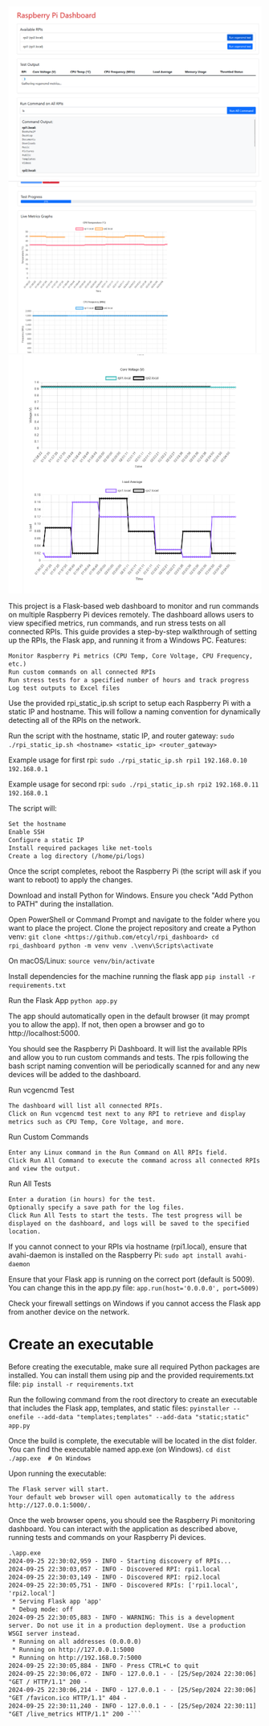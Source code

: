 ![alt text](https://github.com/etcyl/rpi_dashboard/blob/main/Screenshot%202024-09-21%20221403.png)
![alt text](https://github.com/etcyl/rpi_dashboard/blob/main/Screenshot%202024-09-22%20020506.png)
![alt text](https://github.com/etcyl/rpi_dashboard/blob/main/Screenshot%202024-09-22%20020601.png)

This project is a Flask-based web dashboard to monitor and run commands on multiple Raspberry Pi devices remotely. 
The dashboard allows users to view specified metrics, run commands, and run stress tests on all connected RPIs. 
This guide provides a step-by-step walkthrough of setting up the RPIs, the Flask app, and running it from a Windows PC.
Features:

    Monitor Raspberry Pi metrics (CPU Temp, Core Voltage, CPU Frequency, etc.)
    Run custom commands on all connected RPIs
    Run stress tests for a specified number of hours and track progress
    Log test outputs to Excel files

Use the provided rpi_static_ip.sh script to setup each Raspberry Pi with a static IP and hostname.
This will follow a naming convention for dynamically detecting all of the RPIs on the network.

Run the script with the hostname, static IP, and router gateway:
    ```sudo ./rpi_static_ip.sh <hostname> <static_ip> <router_gateway>```

Example usage for first rpi:
    ```sudo ./rpi_static_ip.sh rpi1 192.168.0.10 192.168.0.1```

Example usage for second rpi:
    ```sudo ./rpi_static_ip.sh rpi2 192.168.0.11 192.168.0.1```

The script will:

    Set the hostname
    Enable SSH
    Configure a static IP
    Install required packages like net-tools
    Create a log directory (/home/pi/logs)

Once the script completes, reboot the Raspberry Pi (the script will ask if you want to reboot) to apply the changes.

Download and install Python for Windows.
    Ensure you check "Add Python to PATH" during the installation.

Open PowerShell or Command Prompt and navigate to the folder where you want to place the project.
Clone the project repository and create a Python venv:
        ```git clone <https://github.com/etcyl/rpi_dashboard>
        cd rpi_dashboard
        python -m venv venv
        .\venv\Scripts\activate```

On macOS/Linux:
        ```source venv/bin/activate```

Install dependencies for the machine running the flask app
        ```pip install -r requirements.txt```

Run the Flask App
    ```python app.py```

The app should automatically open in the default browser (it may prompt you to allow the app).
If not, then open a browser and go to http://localhost:5000.

You should see the Raspberry Pi Dashboard. It will list the available RPIs and allow you to run custom commands and tests.
The rpis following the bash script naming convention will be periodically scanned for and any new devices will be added to the dashboard.

Run vcgencmd Test

    The dashboard will list all connected RPIs.
    Click on Run vcgencmd test next to any RPI to retrieve and display metrics such as CPU Temp, Core Voltage, and more.

Run Custom Commands

    Enter any Linux command in the Run Command on All RPIs field.
    Click Run All Command to execute the command across all connected RPIs and view the output.

Run All Tests

    Enter a duration (in hours) for the test.
    Optionally specify a save path for the log files.
    Click Run All Tests to start the tests. The test progress will be displayed on the dashboard, and logs will be saved to the specified location.

If you cannot connect to your RPIs via hostname (rpi1.local), ensure that avahi-daemon is installed on the Raspberry Pi:
    ```sudo apt install avahi-daemon```

Ensure that your Flask app is running on the correct port (default is 5009). You can change this in the app.py file:
    ```app.run(host='0.0.0.0', port=5009)```

Check your firewall settings on Windows if you cannot access the Flask app from another device on the network.

# Create an executable
Before creating the executable, make sure all required Python packages are installed. 
You can install them using pip and the provided requirements.txt file:
    ```pip install -r requirements.txt```

Run the following command from the root directory to create an executable that includes the Flask app, templates, and static files:
    ```pyinstaller --onefile --add-data "templates;templates" --add-data "static;static" app.py```

Once the build is complete, the executable will be located in the dist folder. You can find the executable named app.exe (on Windows).
    ```cd dist
    ./app.exe  # On Windows```

Upon running the executable:

    The Flask server will start.
    Your default web browser will open automatically to the address http://127.0.0.1:5000/.

Once the web browser opens, you should see the Raspberry Pi monitoring dashboard. 
You can interact with the application as described above, running tests and commands on your Raspberry Pi devices.

```
.\app.exe
2024-09-25 22:30:02,959 - INFO - Starting discovery of RPIs...
2024-09-25 22:30:03,057 - INFO - Discovered RPI: rpi1.local
2024-09-25 22:30:03,149 - INFO - Discovered RPI: rpi2.local
2024-09-25 22:30:05,751 - INFO - Discovered RPIs: ['rpi1.local', 'rpi2.local']
 * Serving Flask app 'app'
 * Debug mode: off
2024-09-25 22:30:05,883 - INFO - WARNING: This is a development server. Do not use it in a production deployment. Use a production WSGI server instead.
 * Running on all addresses (0.0.0.0)
 * Running on http://127.0.0.1:5000
 * Running on http://192.168.0.7:5000
2024-09-25 22:30:05,884 - INFO - Press CTRL+C to quit
2024-09-25 22:30:06,072 - INFO - 127.0.0.1 - - [25/Sep/2024 22:30:06] "GET / HTTP/1.1" 200 -
2024-09-25 22:30:06,214 - INFO - 127.0.0.1 - - [25/Sep/2024 22:30:06] "GET /favicon.ico HTTP/1.1" 404 -
2024-09-25 22:30:11,240 - INFO - 127.0.0.1 - - [25/Sep/2024 22:30:11] "GET /live_metrics HTTP/1.1" 200 -```
